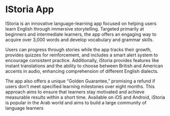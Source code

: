 # IStoria App

IStoria is an innovative language-learning app focused on helping users learn English through immersive storytelling. Targeted primarily at beginners and intermediate learners, the app offers an engaging way to acquire over 3,000 words and develop vocabulary and grammar skills. 

Users can progress through stories while the app tracks their growth, provides quizzes for reinforcement, and includes a smart alert system to encourage consistent practice. Additionally, iStoria provides features like instant translations and the ability to choose between British and American accents in audio, enhancing comprehension of different English dialects.

The app also offers a unique “Golden Guarantee,” promising a refund if users don’t meet specified learning milestones over eight months. This approach aims to ensure that learners stay motivated and achieve measurable results within a short time. Available on iOS and Android, iStoria is popular in the Arab world and aims to build a large community of language learners

